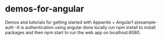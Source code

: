# demos-for-angular
Demos and tutorials for getting started with Appwrite + Angular1
a)example-auth -It is authentication using angular done locally 
    run npm install to install packages and then npm start to run the web app on localhost:8080.
